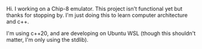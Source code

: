 Hi. I working on a Chip-8 emulator. This project isn't functional yet but thanks for stopping by. I'm just doing this to learn computer architecture and c++.

I'm using c++20, and are developing on Ubuntu WSL (though this shouldn't matter, I'm only using the stdlib).
